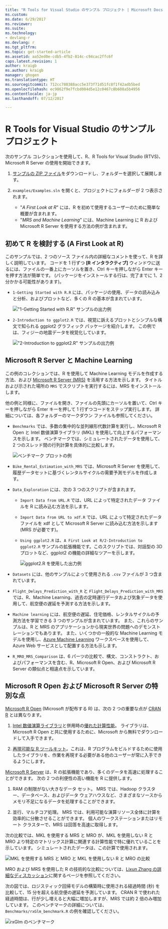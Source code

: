 ```yaml
---
title: "R Tools for Visual Studio のサンプル プロジェクト | Microsoft Docs"
ms.custom: 
ms.date: 6/29/2017
ms.reviewer: 
ms.suite: 
ms.technology:
- devlang-r
ms.devlang: r
ms.tgt_pltfrm: 
ms.topic: get-started-article
ms.assetid: aa52ed0e-cdb5-4fb2-814c-c94cac2ffc6f
caps.latest.revision: 1
author: kraigb
ms.author: kraigb
manager: ghogen
ms.translationtype: HT
ms.sourcegitcommit: 712cc780388acc5e373f71d51fc8f1f42adb5bed
ms.openlocfilehash: ec9862f9e7fcbd084d5e12c0467c8b608a5b4956
ms.contentlocale: ja-jp
ms.lasthandoff: 07/12/2017

---
```


# <a name="r-tools-for-visual-studio-sample-projects"></a>R Tools for Visual Studio のサンプル プロジェクト

次のサンプル コレクションを使用して、R、R Tools for Visual Studio (RTVS)、Microsoft R Server の使用を開始できます。

1. [サンプルの ZIP ファイル](https://github.com/Microsoft/RTVS-docs/archive/master.zip)をダウンロードし、フォルダーを選択して展開します。
1. `examples/Examples.sln` を開くと、プロジェクトにフォルダーが 2 つ表示されます。

    - "*A First Look at R*" には、R を初めて使用するユーザーのために簡単な概要が含まれます。
    - "*MRS and Machine Learning*" には、Machine Learning に R および Microsoft R Server を使用する方法の例が含まれます。

## <a name="a-first-look-at-r"></a>初めて R を検討する (A First Look at R)

このサンプルでは、2 つのソース ファイル内の詳細なコメントを使って、R を詳しく説明しています。 コードを 1 行ずつ **[R インタラクティブ]** ウィンドウに送るには、ファイルの一番上にカーソルを置き、Ctrl キーを押しながら Enter キーを押す方法が簡単です。 (パッケージをインストールする行は、完了までに 1、2 分かかる可能性があります)。

- `1-Getting Started with R.R` には、パッケージの使用、データの読み込みと分析、およびプロットなど、多くの R の基本が含まれています。

    !["1-Getting Started with R.R" サンプルの出力例](media/samples-getting-started-output.png)

- `2-Introduction to ggplot2.R` では、視覚に訴えるプロットとシンプルな構文で知られる ggplot2 グラフィック パッケージを紹介します。 この例では、フィジーの地震データを視覚化しています。

    !["2-Introduction to ggplot2.R" サンプルの出力例](media/samples-ggplot-output.png)


## <a name="microsoft-r-server-and-machine-learning"></a>Microsoft R Server と Machine Learning

この例のコレクションでは、R を使用して Machine Learning モデルを作成する方法、および [Microsoft R Server (MRS)](http://aka.ms/rtvs-msft-r) を活用する方法を示します。 タイトルおよび示された場所の `MRS` でスクリプトを実行するには、MRS をインストールします。

他の例と同様に、ファイルを開き、ファイルの先頭にカーソルを置いて、Ctrl キーを押しながら Enter キーを押して 1 行ずつコードをステップ実行します。 詳細については、各フォルダーのマークダウン ファイルも参照してください。

- `Benchmarks` では、多数の集中的な並列線形代数計算を実行し、Microsoft R Open と Intel 数値演算ライブラリ (MKL) を使用して向上するパフォーマンスを示します。 ベンチマークでは、シミュレートされたデータを使用して、2 つのスレッド間の行列計算を具体的に比較します。

    ![ベンチマーク プロットの例](media/samples-mro-benchmark-plot.png)

- `Bike_Rental_Estimation_with_MRS` では、Microsoft R Server を使用して、履歴データセットに基づくレンタルサイクルの需要予測モデルを作成します。 

- `Data_Exploration` には、次の 3 つのスクリプトが含まれます。  
    - `Import Data from URL.R` では、URL によって特定されたデータ ファイルを R に読み込む方法を示します。
    - `Import Data from URL to xdf.R` では、URL によって特定されたデータ ファイルを xdf として Microsoft R Server に読み込む方法を示します  (MRS が必要です)。
    - `Using ggplot2.R` は、`A First Look at R/2-Introduction to ggplot2.R` サンプルの拡張機能です。このスクリプトでは、対話型の 3D プロットなど、ggplot2 の機能の詳細なツアーを示します。

        ![ggplot2.R を使用した出力例](media/samples-3d-interactive.png)

- `Datasets` には、他のサンプルによって使用される `.csv` ファイルが 3 つ含まれています。
- `Flight_Delays_Prediction_with_R` と `Flight_Delays_Prediction_with_MRS` では、R、Machine Learning、過去の定時運行データおよび気象データを使用して、航空便の遅延を予測する方法を示します。 
- `Machine learning` には、航空便の遅延、住宅価格、レンタルサイクルの予測方法を学習できる 3 つのサンプルが含まれています。 また、これらのサンプルは、R と MRS のアプリケーションから現実世界の問題へのデモンストレーションでもあります。 また、いくつかの一般的な Machine Learning モデルを使用し、[Azure Machine Learning](https://azure.microsoft.com/services/machine-learning/) ワークスペースを使用して、Azure Web サービスとして配置する方法も示します。

- `R_MRO_MRS_Comparison` は、6 パーツの比較で、構文、コンストラクト、およびパフォーマンスを含む、R、Microsoft R Open、および Microsoft R Server の類似点と相違点を示しています。

## <a name="whats-special-about-microsoft-r-open-and-microsoft-r-server"></a>Microsoft R Open および Microsoft R Server の特別な点

[Microsoft R Open](http://aka.ms/rtvs-r-open) (Microsoft が配布する R) は、次の 2 つの重要な点が [CRAN R](https://cran.r-project.org/) とは異なります。

1. [Intel 数値演算ライブラリ](https://software.intel.com/intel-mkl)と併用時の[優れた計算性能](https://mran.revolutionanalytics.com/rro/#intelmkl1)。 ライブラリは、Microsoft R Open と共に使用するために、Microsoft から無料でダウンロードして入手できます。

1. [再現可能な R ツールキット](https://mran.revolutionanalytics.com/rro/#reproducibility)。これは、R プログラムをビルドするために使用したライブラリを、作業を再現する必要がある他のユーザーが常に入手できるようにします。

[Microsoft R Server](http://aka.ms/rtvs-msft-r) は、R の拡張機能であり、多くのデータを高速に処理することができます。 次の 2 つの利便性の高い機能を R に提供します。

1. RAM の制限がない大きなデータ セット。 MRS では、Hadoop クラスター、データベース、およびデータ ウェアハウスなど、さまざまなソースからメモリ不足になるデータを処理することができます。

1. 並行、マルチコア処理。 MRS では、利用可能な演算リソース全体に計算を効率的に分散させることができます。 個人のワークステーションまたはリモート クラスターで、MRS は回答を高速に取得します。

次の比較では、MKL を使用する MRS と MRO が、MKL を使用しない R と MRO より特定のマトリックス計算に関連する計算性能で特に優れていることを示しています。 シミュレートされたデータは、この計算で使用されます。

![MKL を使用する MRS と MRO と MKL を使用しない R と MRO の比較](media/samples-speed-comparison.png)

MRO および MRS を使用した R の技術的な比較については、[Lixun Zhang の詳細なディスカッション](http://htmlpreview.github.io/?https://github.com/lixzhang/R-MRO-MRS/blob/master/Introduction_to_MRO_and_MRS.html)に関するページを参照してください。

次の図では、ロジスティック回帰モデルの構築時に使用される経過時間 (秒) を比較して、15 分を超える航空便の遅延を予測しています。  CRAN R で使われた経過時間は、行が少し増えると大幅に増加しますが、MRS では約 2 倍のみ増加しています。 このベンチマークの詳細については、`Benchmarks/rxGlm_benchmark.R` の例を確認してください。

![rxGlm のベンチマーク](media/samples-rxGLM-benchmark.png)

